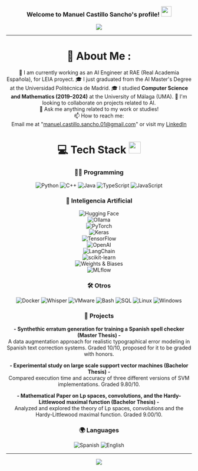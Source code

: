 <h3 align="center">
  Welcome to Manuel Castillo Sancho's profile!
  <img src="https://media.giphy.com/media/hvRJCLFzcasrR4ia7z/giphy.gif" width="28">
</h3>
<p align="center">
  <a href="https://github.com/arturoaguileraa"><img src="https://readme-typing-svg.herokuapp.com?color=%2336BCF7&center=true&vCenter=true&lines=Hi+%2C+welcome+to+my+Github+page;I+am+Manuel+Castillo+Sancho;I+am+an+AI+Engineer+at+RAE;AI+enthusiast;Programming+Lover"></a>
</p>

---
<div align="center">
  
# 💫 About Me :
💼 I am currently working as an AI Engineer at RAE (Real Academia Española), for LEIA proyect.
🎓 I just graduated from the AI Master's Degree at the Universidad Politécnica de Madrid.
🎓 I studied **Computer Science and Mathematics (2019–2024)** at the University of Málaga (UMA).
👯 I'm looking to collaborate on projects related to AI.<br>
💬 Ask me anything related to my work or studies!<br>
📫 How to reach me:  
Email me at "manuel.castillo.sancho.01@gmail.com" or visit my [LinkedIn](https://www.linkedin.com/in/manuelcastillosancho/)


# 💻 Tech Stack <img src = "https://media2.giphy.com/media/QssGEmpkyEOhBCb7e1/giphy.gif?cid=ecf05e47a0n3gi1bfqntqmob8g9aid1oyj2wr3ds3mg700bl&rid=giphy.gif" width = 32px> 

### 👨‍💻 Programming
![Python](https://img.shields.io/badge/python-%233776AB.svg?style=for-the-badge&logo=python&logoColor=white) 
![C++](https://img.shields.io/badge/cplusplus-%2300599C.svg?style=for-the-badge&logo=cplusplus&logoColor=white) 
![Java](https://img.shields.io/badge/java-%23ED8B00.svg?style=for-the-badge&logo=openjdk&logoColor=white)
![TypeScript](https://img.shields.io/badge/typescript-%23007ACC.svg?style=for-the-badge&logo=typescript&logoColor=white) 
![JavaScript](https://img.shields.io/badge/javascript-%23323330.svg?style=for-the-badge&logo=javascript&logoColor=%23F7DF1E) 


### 🤖 Inteligencia Artificial
![Hugging Face](https://img.shields.io/badge/Hugging%20Face-%23FFD21E.svg?style=for-the-badge&logo=huggingface&logoColor=black)  
![Ollama](https://img.shields.io/badge/Ollama-%23000000.svg?style=for-the-badge&logo=ollama&logoColor=white)  
![PyTorch](https://img.shields.io/badge/PyTorch-%23EE4C2C.svg?style=for-the-badge&logo=pytorch&logoColor=white)  
![Keras](https://img.shields.io/badge/Keras-%23D00000.svg?style=for-the-badge&logo=keras&logoColor=white)  
![TensorFlow](https://img.shields.io/badge/TensorFlow-%23FF6F00.svg?style=for-the-badge&logo=tensorflow&logoColor=white)  
![OpenAI](https://img.shields.io/badge/OpenAI-%23412991.svg?style=for-the-badge&logo=openai&logoColor=white)  
![LangChain](https://img.shields.io/badge/LangChain-%234B0082.svg?style=for-the-badge&logo=LangChain&logoColor=white)  
![scikit-learn](https://img.shields.io/badge/scikit--learn-%23F7931E.svg?style=for-the-badge&logo=scikit-learn&logoColor=white)  
![Weights & Biases](https://img.shields.io/badge/Weights%20%26%20Biases-%23FFBE00.svg?style=for-the-badge&logo=weightsandbiases&logoColor=black)  
![MLflow](https://img.shields.io/badge/MLflow-%230062B1.svg?style=for-the-badge&logo=mlflow&logoColor=white)  


### 🛠️ Otros
![Docker](https://img.shields.io/badge/docker-%230db7ed.svg?style=for-the-badge&logo=docker&logoColor=white)
![Whisper](https://img.shields.io/badge/Whisper-grey?style=for-the-badge)
![VMware](https://img.shields.io/badge/VMware-%23007CBA.svg?style=for-the-badge&logo=vmware&logoColor=white)
![Bash](https://img.shields.io/badge/Bash-%234EAA25.svg?style=for-the-badge&logo=gnu-bash&logoColor=white)
![SQL](https://img.shields.io/badge/SQL-%23000000.svg?style=for-the-badge&logo=sqlite&logoColor=white)
![Linux](https://img.shields.io/badge/linux-%23FCC624.svg?style=for-the-badge&logo=linux&logoColor=black)
![Windows](https://img.shields.io/badge/windows-%230078D6.svg?style=for-the-badge&logo=windows&logoColor=white)

<!-- 
# 📊 GitHub Stats :
![](https://github-readme-stats.vercel.app/api?username=manuelcastillosancho&theme=radical&hide_border=false&include_all_commits=false&count_private=false)<br/>
![](https://github-readme-streak-stats.herokuapp.com/?user=manuelcastillosancho&theme=radical&hide_border=false)<br/>
![](https://github-readme-stats.vercel.app/api/top-langs/?username=manuelcastillosancho&theme=radical&hide_border=false&include_all_commits=false&count_private=false&layout=compact)

## 🏆 GitHub Trophies
![](https://github-profile-trophy.vercel.app/?username=manuelcastillosancho&theme=discord&no-frame=false&no-bg=false&margin-w=4)
-->
### 🧪 Projects

 **- Synthethic erratum generation for training a Spanish spell checker (Master Thesis) -**  
A data augmentation approach for realistic typographical error modeling in Spanish text correction systems. Graded 10/10, proposed for it to be graded with honors.

 **- Experimental study on large scale support vector machines (Bachelor Thesis) -**  
 Compared execution time and accuracy of three different versions of SVM implementations. Graded 9.80/10.

 **- Mathematical Paper on Lp spaces, convolutions, and the Hardy-Littlewood maximal function (Bachelor Thesis) -**  
 Analyzed and explored the theory of Lp spaces, convolutions and the Hardy-Littlewood maximal function. Graded 9.00/10.



### 🌍 Languages
![Spanish](https://img.shields.io/badge/Spanish-Native-blue?style=for-the-badge)
![English](https://img.shields.io/badge/English-Fluent-green?style=for-the-badge)

---
![](https://komarev.com/ghpvc/?username=manuelcastillosancho&label=Visitors+Count&color=brightgreen)
</div>
